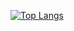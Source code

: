 [![Top Langs](https://github-readme-stats.vercel.app/api/top-langs/?username=alexxnder1&layout=donut-vertical&theme=dark)](https://github.com/alexxnder1/github-readme-stats)

<!--
**alexxnder1/alexxnder1** is a ✨ _special_ ✨ repository because its `README.md` (this file) appears on your GitHub profile.

Here are some ideas to get you started:

- 🔭 I’m currently working on ...
- 🌱 I’m currently learning ...
- 👯 I’m looking to collaborate on ...
- 🤔 I’m looking for help with ...
- 💬 Ask me about ...
- 📫 How to reach me: ...
- 😄 Pronouns: ...
- ⚡ Fun fact: ...
-->
